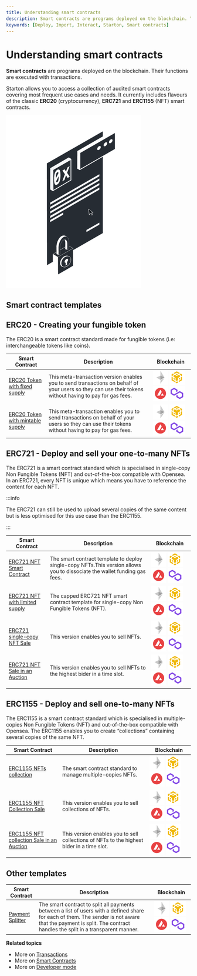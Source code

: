 ```yaml
---
title: Understanding smart contracts
description: Smart contracts are programs deployed on the blockchain. Their functions are executed with transactions. Learn more about smart contracts with Starton.
keywords: [Deploy, Import, Interact, Starton, Smart contracts]
---
```


# Understanding smart contracts

**Smart contracts** are programs deployed on the blockchain. Their functions are executed with transactions.

Starton allows you to access a collection of audited smart contracts covering most frequent use cases and needs.
It currently includes flavours of the classic **ERC20** (cryptocurrency), **ERC721** and **ERC1155** (NFT) smart contracts.

[comment]: <(We plan to include staking and multisig contracts in the near future and to have  the biggest smart contract library in the long run.)>

![smart contract](src/smartcontract.png)

## Smart contract templates

## ERC20 - Creating your fungible token

The ERC20 is a smart contract standard made for fungible tokens (i.e: interchangeable tokens like coins).

|Smart Contract|Description|Blockchain|
|---|---|-|
|[ERC20 Token with fixed supply](/Smart-contract/ERC20-fixed-Meta.md)| This meta-transaction version enables you to send transactions on behalf of your users so they can use their tokens without having to pay for gas fees.|![Ethereum logo](src/Ethereum.png) ![Bnb chain logo](src/bnb_chain.png) ![Avalanche logo](src/Avalanche.png) ![Matic logo](src/Matic.png)|
|[ERC20 Token with mintable supply](/Smart-contract/ERC20-mintable-Meta.md)| This meta-transaction enables you to send transactions on behalf of your users so they can use their tokens without having to pay for gas fees.|![Ethereum logo](src/Ethereum.png) ![Bnb chain logo](src/bnb_chain.png) ![Avalanche logo](src/Avalanche.png) ![Matic logo](src/Matic.png)|


## ERC721 - Deploy and sell your one-to-many NFTs

The ERC721 is a smart contract standard which is specialised in single-copy Non Fungible Tokens (NFT) and out-of-the-box compatible with Opensea.
In an ERC721, every NFT is unique which means you have to reference the content for each NFT.

:::info

The ERC721 can still be used to upload several copies of the same content but is less optimised for this use case than the ERC1155.

:::

|Smart Contract|Description|Blockchain|
|---|----|-|
|[ERC721 NFT Smart Contract](/Smart-contract/ERC721-Meta.md)|The smart contract template to deploy single-copy NFTs.This version allows you to dissociate the wallet funding gas fees.|![Ethereum logo](src/Ethereum.png) ![Bnb chain logo](src/bnb_chain.png) ![Avalanche logo](src/Avalanche.png) ![Matic logo](src/Matic.png)|
|[ERC721 NFT with limited supply](/Smart-contract/ERC721-Capped.md)|The capped ERC721 NFT smart contract template for single-copy Non Fungible Tokens (NFT).|![Ethereum logo](src/Ethereum.png) ![Bnb chain logo](src/bnb_chain.png) ![Avalanche logo](src/Avalanche.png) ![Matic logo](src/Matic.png)|
|[ERC721 single-copy NFT Sale](/Smart-contract/ERC721-Sale.md)|This version enables you to sell NFTs.|![Ethereum logo](src/Ethereum.png) ![Bnb chain logo](src/bnb_chain.png) ![Avalanche logo](src/Avalanche.png) ![Matic logo](src/Matic.png)|
|[ERC721 NFT Sale in an Auction](/Smart-contract/ERC721-Auction-Sale.md)|This version enables you to sell NFTs to the highest bider in a time slot.|![Ethereum logo](src/Ethereum.png) ![Bnb chain logo](src/bnb_chain.png) ![Avalanche logo](src/Avalanche.png) ![Matic logo](src/Matic.png)|



## ERC1155 - Deploy and sell one-to-many NFTs

The ERC1155 is a smart contract standard which is specialised in multiple-copies Non Fungible Tokens (NFT) and out-of-the-box compatible with Opensea. The ERC1155 enables you to create “collections” containing several copies of the same NFT.


|Smart Contract|Description|Blockchain|
|---|----|-|
|[ERC1155 NFTs collection](/Smart-contract/ERC1155-Meta.md)|The smart contract standard to manage multiple-copies NFTs.|![Ethereum logo](src/Ethereum.png) ![Bnb chain logo](src/bnb_chain.png) ![Avalanche logo](src/Avalanche.png) ![Matic logo](src/Matic.png)|
|[ERC1155 NFT Collection Sale](/Smart-contract/ERC1155-Sale.md)|This version enables you to sell collections of NFTs.|![Ethereum logo](src/Ethereum.png) ![Bnb chain logo](src/bnb_chain.png) ![Avalanche logo](src/Avalanche.png) ![Matic logo](src/Matic.png)|
|[ERC1155 NFT collection Sale in an Auction](/Smart-contract/ERC1155-Auction.md)|This version enables you to sell collections of NFTs to the highest bider in a time slot. |![Ethereum logo](src/Ethereum.png) ![Bnb chain logo](src/bnb_chain.png) ![Avalanche logo](src/Avalanche.png) ![Matic logo](src/Matic.png)|

## Other templates

|Smart Contract|Description|Blockchain|
|---|----|-|
|[Payment Splitter](/Smart-contract/payment-splitter.md)|The smart contract to split all payments between a list of users with a defined share for each of them. The sender is not aware that the payment is split. The contract handles the split in a transparent manner. |![Ethereum logo](src/Ethereum.png) ![Bnb chain logo](src/bnb_chain.png) ![Avalanche logo](src/Avalanche.png) ![Matic logo](src/Matic.png)|





**Related topics**

- More on [Transactions](/Transactions/creating-a-transaction.mdx)
- More on [Smart Contracts](/Smart-contract/understanding-smart-contracts.md)
- More on [Developer mode](/Developer/Discovering-coding-interface.md)
